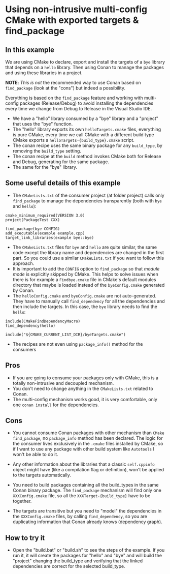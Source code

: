 Using non-intrusive multi-config CMake with exported targets & find_package
===========================================================================

In this example
---------------

We are using CMake to declare, export and install the targets of a `bye` library that depends on a `hello` library.
Then using Conan to manage the packages and using these libraries in a project. 

**NOTE**: *This is not* the recommended way to use Conan based on ``find_package`` (look at the "cons") but indeed a possibility.

Everything is based on the ``find_package`` feature and working with  multi-config packages (Release/Debug) to avoid 
installing the dependencies every time we change from Debug to Release in the Visual Studio IDE.

 - We have a "hello" library consumed by a "bye" library and a "project" that uses the "bye" function.
 - The "hello" library exports its own ``helloTargets.cmake`` files, everything is pure CMake, every time we call 
   CMake with a different build type CMake exports a ``helloTargets-{build_type}.cmake`` script.
 - The conan recipe uses the same binary package for any ``build_type``, by removing the ``build_type`` setting.
 - The conan recipe at the ``build`` method invokes CMake both for Release and Debug, generating for the same package.
 - The same for the "bye" library.
 

Some useful details of this example
------------------------------------

 - The ``CMakeLists.txt`` of the consumer project (at folder project) calls only ``find_package`` to manage
 the dependencies transparently (both with ``bye`` and ``hello``):

```
cmake_minimum_required(VERSION 3.0)
project(PackageTest CXX)

find_package(bye CONFIG)
add_executable(example example.cpp)
target_link_libraries(example bye::bye)
```
 
 - The ``CMakeLists.txt`` files for ``bye`` and ``hello`` are quite similar, the same code except the library name and
 dependencies are changed in the first part. So you could use a similar ``CMakeLists.txt`` if you want to follow this 
 approach.
 - It is important to add the ``CONFIG`` option to ``find_package`` so that *module mode* is explicitly skipped by CMake. This helps to 
 solve issues when there is for example a ``Findbye.cmake`` file in CMake's default modules directory that maybe is loaded instead of the 
 ``byeConfig.cmake`` generated by Conan.
 - The ``helloConfig.cmake`` and ``byeConfig.cmake`` are not auto-generated. They have to manually call `find_dependency`
 for all the dependencies and then include the targets. In this case, the ``bye`` library needs to find the ``hello``:
 
 ```
 include(CMakeFindDependencyMacro)
 find_dependency(hello)

 include("${CMAKE_CURRENT_LIST_DIR}/byeTargets.cmake")
 ```

 - The recipes are not even using ``package_info()``  method for the consumers

Pros
----

- If you are going to consume your packages only with CMake, this is a totally non-intrusive and decoupled mechanism.
- You don't need to change anything in the ``CMakeLists.txt`` related to Conan.
- The multi-config mechanism works good, it is very comfortable, only one ``conan install`` for the dependencies.

 
Cons
----
 
 - You cannot consume Conan packages with other mechanism than ``CMake find_package``, no ``package_info`` method has been
 declared. The logic for the consumer lives exclusively in the ``.cmake`` files installed by CMake, so if I want to use
 any package with other build system like ``Autotools`` I won't be able to do it.

 - Any other information about the libraries that a classic ``self.cppinfo`` object might have (like a compilation flag or definition), 
 won't be applied to the targets automatically.
 
 - You need to build packages containing all the build_types in the same Conan binary package. The ``find_package``
 mechanism will find only one ``XXXConfig.cmake`` file, so all the ```XXXTarget-{build_type}``` have to be together.
 
 - The targets are transitive but you need to "model" the dependencies in the ``XXXConfig.cmake`` files, by calling ``find_dependency``, so you are
 duplicating information that Conan already knows (dependency graph).
 

How to try it
-------------

 - Open the "build.bat" or "build.sh" to see the steps of the example. If you run it, it will create the packages for "hello" and "bye" 
 and will build the "project" changing the build_type and verifying that the linked dependencies are correct for the selected build_type.